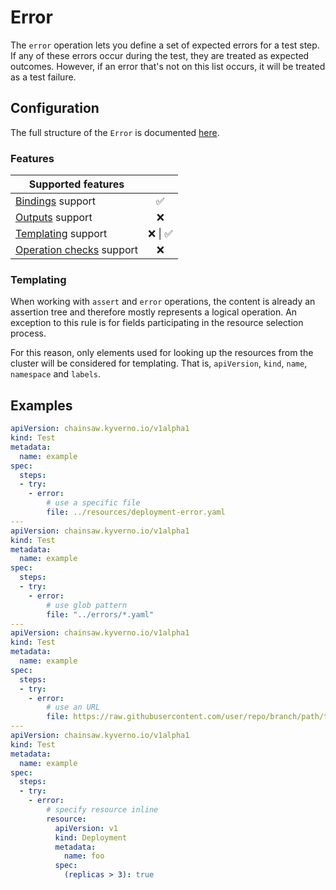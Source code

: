 # Error

The `error` operation lets you define a set of expected errors for a test step.
If any of these errors occur during the test, they are treated as expected outcomes.
However, if an error that's not on this list occurs, it will be treated as a test failure.

## Configuration

The full structure of the `Error` is documented [here](../reference/apis/chainsaw.v1alpha1.md#chainsaw-kyverno-io-v1alpha1-Error).

### Features

| Supported features                                 |                           |
|----------------------------------------------------|:-------------------------:|
| [Bindings](../general/bindings.md) support         | :white_check_mark:        |
| [Outputs](../general/outputs.md) support           | :x:                       |
| [Templating](../general/templating.md) support     | :x: \| :white_check_mark: |
| [Operation checks](../general/checks.md) support   | :x:                       |

### Templating

When working with `assert` and `error` operations, the content is already an assertion tree and therefore mostly represents a logical operation. An exception to this rule is for fields participating in the resource selection process.

For this reason, only elements used for looking up the resources from the cluster will be considered for templating. That is, `apiVersion`, `kind`, `name`, `namespace` and `labels`.

## Examples

```yaml
apiVersion: chainsaw.kyverno.io/v1alpha1
kind: Test
metadata:
  name: example
spec:
  steps:
  - try:
    - error:
        # use a specific file
        file: ../resources/deployment-error.yaml
---
apiVersion: chainsaw.kyverno.io/v1alpha1
kind: Test
metadata:
  name: example
spec:
  steps:
  - try:
    - error:
        # use glob pattern
        file: "../errors/*.yaml"
---
apiVersion: chainsaw.kyverno.io/v1alpha1
kind: Test
metadata:
  name: example
spec:
  steps:
  - try:
    - error:
        # use an URL
        file: https://raw.githubusercontent.com/user/repo/branch/path/to/deployment-error.yaml
---
apiVersion: chainsaw.kyverno.io/v1alpha1
kind: Test
metadata:
  name: example
spec:
  steps:
  - try:
    - error:
        # specify resource inline
        resource:
          apiVersion: v1
          kind: Deployment
          metadata:
            name: foo
          spec:
            (replicas > 3): true
```
